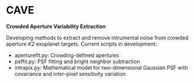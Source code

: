 # CAVE
**Crowded Aperture Variability Extraction**

Developing methods to extract and remove intrumental noise from crowded aperture *K2* exoplanet targets. Current scripts in development: 
 - aperturefit.py: Crowding-defined apertures
 - psffit.py: PSF fitting and bright neighbor subtraction
 - intrapix.py: Mathematical model for two-dimensional Gaussian PSF with covariance and inter-pixel sensitivity variation
